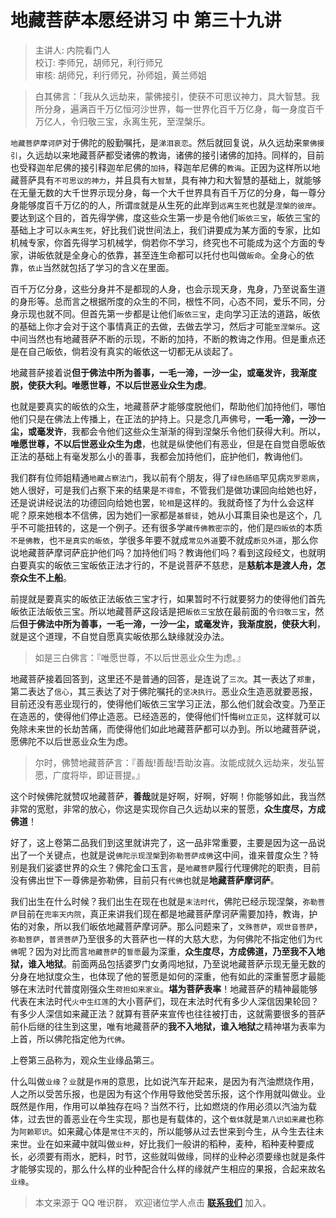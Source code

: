 # 地藏菩萨本愿经讲习 中 第三十九讲

> 主讲人: 内院看门人 <br />
> 校订: 李师兄，胡师兄，利行师兄 <br />
> 审核: 胡师兄，利行师兄，孙师姐，黄兰师姐 <br />

> 白其佛言：「我从久远劫来，蒙佛接引，使获不可思议神力，具大智慧。我所分身，遍满百千万亿恒河沙世界，每一世界化百千万亿身，每一身度百千万亿人，令归敬三宝，永离生死，至涅槃乐。

`地藏菩萨摩诃萨`对于佛陀的殷勤嘱托，是`涕泪哀恋`。然后就回复说，从久远劫来`蒙佛接引`，久远劫以来地藏菩萨都受诸佛的教诲，诸佛的接引诸佛的加持。同样的，目前也受释迦牟尼佛的接引释迦牟尼佛的`加持`，释迦牟尼佛的`教诲`。正因为这样所以地藏菩萨具有`不可思议的神力`，并且具有`大智慧`，具有神力和大智慧的基础上，就能够在无量无数的大千世界示现分身，每一个大千世界具有百千万亿的分身，每一尊分身能够度百千万亿的的人，所谓`度`就是从生死的此岸到`远离生死`也就是`涅槃的彼岸`。要达到这个目的，首先得学佛，度这些众生第一步是令他们`皈依三宝`，皈依三宝的基础上才可以`永离生死`，好比我们说世间法上，我们讲要成为某方面的专家，比如机械专家，你首先得学习机械学，倘若你不学习，终究也不可能成为这个方面的专家，讲皈依就是全身心的依靠，甚至连生命都可以托付也叫做`皈命`。全身心的依靠，`依止`当然就包括了学习的含义在里面。

百千万亿分身，这些分身并不是都现的人身，也会示现天身，鬼身，乃至说畜生道的身形等。总而言之根据所度的众生的不同，根性不同，心态不同，爱乐不同，分身示现也就不同。但首先第一步都是让他们`皈依三宝`，走向学习正法的道路，皈依的基础上你才会对于这个事情真正的去做，去做去学习，然后才可能`至涅槃乐`。这中间当然也有地藏菩萨不断的示现，不断的加持，不断的教诲之作用。但是重点还是在自己皈依，倘若没有真实的皈依这一切都无从谈起了。

地藏菩萨接着说**但于佛法中所为善事，一毛一渧，一沙一尘，或毫发许，我渐度脱，使获大利。唯愿世尊，不以后世恶业众生为虑**。

也就是要真实的皈依的众生，地藏菩萨才能够度脱他们，帮助他们加持他们，哪怕他们只是在佛法上传播上，在正法的护持上。只是念几声佛号，**一毛一渧，一沙一尘，或毫发许**，我都会令他们这些众生渐渐的得到涅槃乐令他们获得大利。所以，**唯愿世尊，不以后世恶业众生为虑**，也就是纵使他们有恶业，但是在自觉自愿皈依正法的基础上有毫发那么小的善事，我都会加持他们，庇护他们，教诲他们。

我们群有位师姐精通`地藏占察法门`，我以前有个朋友，得了`绿色肠癌`罕见病`克罗恩病`，她人很好，可是我们占察下来的结果是`不得愈`，不管我们是做功课回向给她也好，还是说讲经说法的功德回向给她也罢，`轮相`是这样的。我就奇怪了为什么会这样呢？原来她根本不信佛，因为她们一家都是`基督徒`，她从小耳熏目染也是这个，几乎不可能扭转的，这是一个例子。还有很多学`藏传佛教密宗`的，他们是`四皈依`的本质`不是佛教`，也`不是真实的皈依`，学很多年要不就成`常见外道`要不就成`断见外道`，那么你说地藏菩萨摩诃萨庇护他们吗？加持他们吗？教诲他们吗？看到这段经文，也就明白要真实的皈依三宝皈依正法才行的，不是说菩萨不慈悲，是**慈航本是渡人舟，怎奈众生不上船**。

前提就是要真实的皈依正法皈依三宝才行，如果暂时不行就要努力的使得他们首先皈依正法皈依三宝。所以地藏菩萨这段话是把`皈依三宝`放在最前面的令`归敬三宝`，然后**但于佛法中所为善事，一毛一渧，一沙一尘，或毫发许，我渐度脱，使获大利**，就是这个道理，不自觉自愿真实皈依那么缺缘就没办法。

> 如是三白佛言：『唯愿世尊，不以后世恶业众生为虑。』

地藏菩萨接着回答到，这里还不是普通的回答，是连说了`三次`。其一表达了`郑重`，第二表达了`信心`，其三表达了对于佛陀嘱托的`坚决执行`。恶业众生造恶就要恶报，目前还没有恶业现行的，使得他们皈依三宝学习正法，那么他们就会改变。乃至正在造恶的，使得他们停止造恶。已经造恶的，使得他们忏悔`树立正见`，这样就可以免除未来世的长劫苦痛，而使得他们如此地藏菩萨都可以办到。所以地藏菩萨说，愿佛陀不以后世恶业众生为虑。

> 尔时，佛赞地藏菩萨言：『善哉!善哉!吾助汝喜。汝能成就久远劫来，发弘誓愿，广度将毕，即证菩提。』

这个时候佛陀就赞叹地藏菩萨，**善哉**就是好啊，好啊，好啊！你能够如此，我当然非常的宽慰，非常的放心，你这是实现你自己久远劫以来的誓愿，**众生度尽，方成佛道**！

好了，这上卷第二品我们到这里就讲完了，这一品非常重要，主要是因为这一品说出了一个关键点，也就是说`佛陀示现涅槃`到`弥勒菩萨成佛`这中间，谁来普度众生？特别是我们娑婆世界的众生？佛陀金口玉言，是`地藏菩萨`履行代理佛陀的职责，目前没有佛出世下一尊佛是弥勒佛，目前只有`代佛`也就是**地藏菩萨摩诃萨**。

我们出生在什么时候？我们出生在现在也就是`末法时代`，佛陀已经示现涅槃，`弥勒菩萨`目前在`兜率天内院`，真正来讲我们现在都是地藏菩萨摩诃萨需要加持，教诲，护佑的对象，所以我们皈依地藏菩萨摩诃萨。那么问题来了，`文殊菩萨`，`观世音菩萨`，`弥勒菩萨`，`普贤菩萨`乃至很多的大菩萨也一样的大慈大悲，为何佛陀不指定他们为`代佛`呢？因为对比而言`地藏菩萨`的`誓愿`最为深重，**众生度尽，方成佛道，乃至我不入地狱，谁入地狱**。前面两品包括婆罗门女勇闯地狱，乃至说地藏菩萨示现无量无数的分身在地狱度众生，也体现了他的誓愿是如何的深重，他有如此的深重誓愿才最能够在末法时代普度刚强众生`荷担如来家业`。**堪为菩萨表率**！地藏菩萨的精神最能够代表在末法时代`火中生红莲`的大小菩萨们，现在末法时代有多少人深信因果轮回？有多少人深信如来藏正法？就算有菩萨来宣传也往往被打击，这就需要很多的菩萨前仆后继的往生到这里，唯有地藏菩萨的**我不入地狱，谁入地狱**之精神堪为表率为上首，所以佛陀指定他为`代佛`。

上卷第三品称为，观众生业缘品第三。

什么叫做`业缘`？`业`就是`作用`的意思，比如说汽车开起来，是因为有汽油燃烧作用，人之所以受苦乐报，也是因为有这个作用导致他受苦乐报，这个作用就叫做业。业既然是作用，作用可以单独存在吗？当然不行，比如燃烧的作用必须以汽油为载体，过去世的善恶业在今生实现，那也是有载体的，这个`载体`就是`第八识如来藏`也称为`阿赖耶识`。如来藏心体是`常住不灭`的，所以能够从过去世来到今生，从今生去往未来世。业在如来藏中就叫做`业种`，好比我们一般讲的稻种，麦种，稻种麦种要成长，必须要有雨水，肥料，时节，这些就叫做缘，同样的业种必须要缘也就是条件才能够实现的，那么什么样的业种配合什么样的缘就产生相应的果报，合起来故名`业缘`。

> 本文来源于 QQ 唯识群， 欢迎诸位学人点击 **[联系我们](https://mp.weixin.qq.com/s/lZCfWjmLjgNR165Tx4_bCQ)** 加入。
